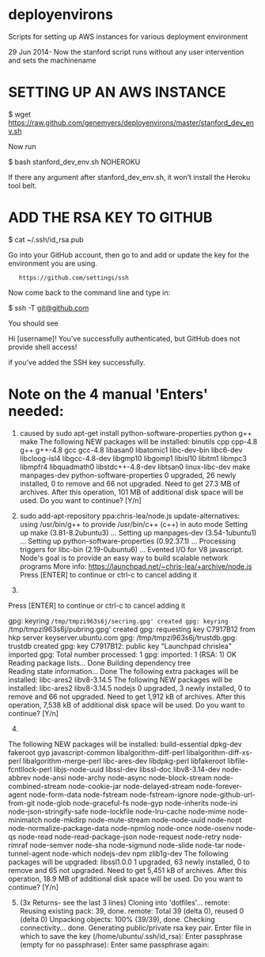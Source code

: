 deployenvirons
==========================================================

Scripts for setting up AWS instances for various deployment environment

29 Jun 2014- Now the stanford script runs without any user intervention and sets the machinename


SETTING UP AN AWS INSTANCE
==========================================================

$ wget https://raw.github.com/genemyers/deployenvirons/master/stanford_dev_env.sh

Now run

$ bash stanford_dev_env.sh NOHEROKU 


If there any argument after stanford_dev_env.sh, it won’t install the Heroku tool belt.


ADD THE RSA KEY TO GITHUB
==========================================================

$ cat ~/.ssh/id_rsa.pub 


Go into your GitHub account, then go to and add or update the key for the environment you are using.

       https://github.com/settings/ssh



Now come back to the command line and type in:

$ ssh -T git@github.com


You should see 


Hi [username]! You've successfully authenticated, but GitHub does not provide shell access!


if you’ve added the SSH key successfully.


Note on the 4 manual 'Enters' needed:
==========================================================

1) caused by sudo apt-get install python-software-properties python g++ make
The following NEW packages will be installed:
  binutils cpp cpp-4.8 g++ g++-4.8 gcc gcc-4.8 libasan0 libatomic1 libc-dev-bin libc6-dev libcloog-isl4 libgcc-4.8-dev libgmp10 libgomp1 libisl10 libitm1 libmpc3 libmpfr4 libquadmath0
  libstdc++-4.8-dev libtsan0 linux-libc-dev make manpages-dev python-software-properties
0 upgraded, 26 newly installed, 0 to remove and 66 not upgraded.
Need to get 27.3 MB of archives.
After this operation, 101 MB of additional disk space will be used.
Do you want to continue? [Y/n]

2) sudo add-apt-repository ppa:chris-lea/node.js
update-alternatives: using /usr/bin/g++ to provide /usr/bin/c++ (c++) in auto mode
Setting up make (3.81-8.2ubuntu3) ...
Setting up manpages-dev (3.54-1ubuntu1) ...
Setting up python-software-properties (0.92.37.1) ...
Processing triggers for libc-bin (2.19-0ubuntu6) ...
 Evented I/O for V8 javascript. Node's goal is to provide an easy way to build scalable network programs
 More info: https://launchpad.net/~chris-lea/+archive/node.js
Press [ENTER] to continue or ctrl-c to cancel adding it

3)
Press [ENTER] to continue or ctrl-c to cancel adding it

gpg: keyring `/tmp/tmpzi963s6j/secring.gpg' created
gpg: keyring `/tmp/tmpzi963s6j/pubring.gpg' created
gpg: requesting key C7917B12 from hkp server keyserver.ubuntu.com
gpg: /tmp/tmpzi963s6j/trustdb.gpg: trustdb created
gpg: key C7917B12: public key "Launchpad chrislea" imported
gpg: Total number processed: 1
gpg:               imported: 1  (RSA: 1)
OK
Reading package lists... Done
Building dependency tree       
Reading state information... Done
The following extra packages will be installed:
  libc-ares2 libv8-3.14.5
The following NEW packages will be installed:
  libc-ares2 libv8-3.14.5 nodejs
0 upgraded, 3 newly installed, 0 to remove and 66 not upgraded.
Need to get 1,912 kB of archives.
After this operation, 7,538 kB of additional disk space will be used.
Do you want to continue? [Y/n]

4)
The following NEW packages will be installed:
  build-essential dpkg-dev fakeroot gyp javascript-common libalgorithm-diff-perl libalgorithm-diff-xs-perl libalgorithm-merge-perl libc-ares-dev libdpkg-perl libfakeroot
  libfile-fcntllock-perl libjs-node-uuid libssl-dev libssl-doc libv8-3.14-dev node-abbrev node-ansi node-archy node-async node-block-stream node-combined-stream node-cookie-jar
  node-delayed-stream node-forever-agent node-form-data node-fstream node-fstream-ignore node-github-url-from-git node-glob node-graceful-fs node-gyp node-inherits node-ini
  node-json-stringify-safe node-lockfile node-lru-cache node-mime node-minimatch node-mkdirp node-mute-stream node-node-uuid node-nopt node-normalize-package-data node-npmlog node-once
  node-osenv node-qs node-read node-read-package-json node-request node-retry node-rimraf node-semver node-sha node-sigmund node-slide node-tar node-tunnel-agent node-which nodejs-dev
  npm zlib1g-dev
The following packages will be upgraded:
  libssl1.0.0
1 upgraded, 63 newly installed, 0 to remove and 65 not upgraded.
Need to get 5,451 kB of archives.
After this operation, 18.9 MB of additional disk space will be used.
Do you want to continue? [Y/n]

5) (3x Returns- see the last 3 lines)
Cloning into 'dotfiles'...
remote: Reusing existing pack: 39, done.
remote: Total 39 (delta 0), reused 0 (delta 0)
Unpacking objects: 100% (39/39), done.
Checking connectivity... done.
Generating public/private rsa key pair.
Enter file in which to save the key (/home/ubuntu/.ssh/id_rsa):
Enter passphrase (empty for no passphrase): 
Enter same passphrase again: 

